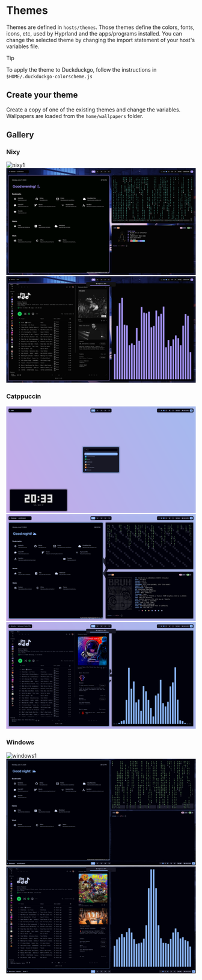 # Themes

Themes are defined in `hosts/themes`. Those themes define the colors, fonts, icons, etc, used by Hyprland and the apps/programs installed.
You can change the selected theme by changing the import statement of your host's variables file.

> [!TIP]
> To apply the theme to Duckduckgo, follow the instructions in `$HOME/.duckduckgo-colorscheme.js`

## Create your theme

Create a copy of one of the existing themes and change the variables.
Wallpapers are loaded from the `home/wallpapers` folder.

## Gallery

### Nixy

![nixy1](src/nixy/1.png)
![nixy2](src/nixy/2.png)
![nixy3](src/nixy/3.png)

### Catppuccin

![catppuccin1](src/catppuccin/1.png)
![catppuccin2](src/catppuccin/2.png)
![catppuccin3](src/catppuccin/3.png)

### Windows

![windows1](src/windows/1.png)
![windows2](src/windows/2.png)
![windows3](src/windows/3.png)
